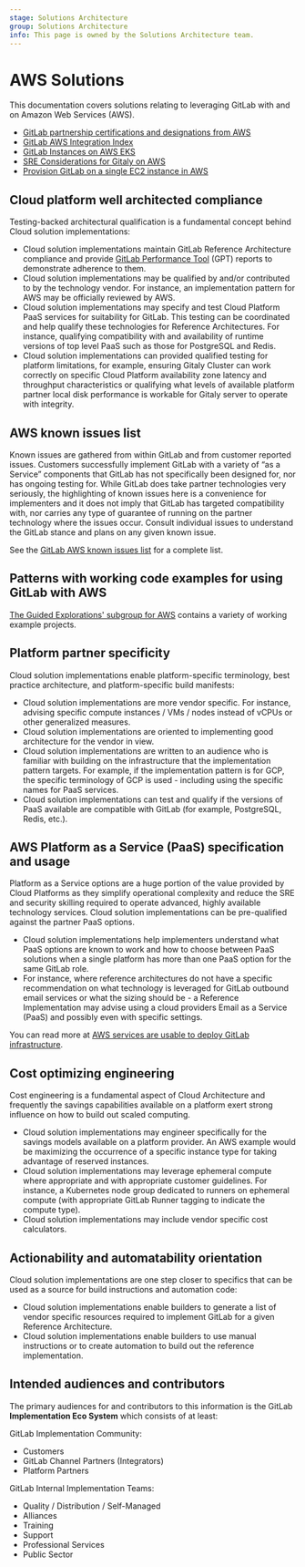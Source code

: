 ```yaml
---
stage: Solutions Architecture
group: Solutions Architecture
info: This page is owned by the Solutions Architecture team.
---
```


# AWS Solutions

This documentation covers solutions relating to leveraging GitLab with and on Amazon Web Services (AWS).

- [GitLab partnership certifications and designations from AWS](gitlab_aws_partner_designations.md)
- [GitLab AWS Integration Index](gitlab_aws_integration.md)
- [GitLab Instances on AWS EKS](gitlab_instance_on_aws.md)
- [SRE Considerations for Gitaly on AWS](gitaly_sre_for_aws.md)
- [Provision GitLab on a single EC2 instance in AWS](gitlab_single_box_on_aws.md)

## Cloud platform well architected compliance

Testing-backed architectural qualification is a fundamental concept behind Cloud solution implementations:

- Cloud solution implementations maintain GitLab Reference Architecture compliance and provide [GitLab Performance Tool](https://gitlab.com/gitlab-org/quality/performance) (GPT) reports to demonstrate adherence to them.
- Cloud solution implementations may be qualified by and/or contributed to by the technology vendor. For instance, an implementation pattern for AWS may be officially reviewed by AWS.
- Cloud solution implementations may specify and test Cloud Platform PaaS services for suitability for GitLab. This testing can be coordinated and help qualify these technologies for Reference Architectures. For instance, qualifying compatibility with and availability of runtime versions of top level PaaS such as those for PostgreSQL and Redis.
- Cloud solution implementations can provided qualified testing for platform limitations, for example, ensuring Gitaly Cluster can work correctly on specific Cloud Platform availability zone latency and throughput characteristics or qualifying what levels of available platform partner local disk performance is workable for Gitaly server to operate with integrity.

## AWS known issues list

Known issues are gathered from within GitLab and from customer reported issues. Customers successfully implement GitLab with a variety of “as a Service” components that GitLab has not specifically been designed for, nor has ongoing testing for. While GitLab does take partner technologies very seriously, the highlighting of known issues here is a convenience for implementers and it does not imply that GitLab has targeted compatibility with, nor carries any type of guarantee of running on the partner technology where the issues occur. Consult individual issues to understand the GitLab stance and plans on any given known issue.

See the [GitLab AWS known issues list](https://gitlab.com/gitlab-com/alliances/aws/public-tracker/-/issues?label_name[]=AWS+Known+Issue) for a complete list.

## Patterns with working code examples for using GitLab with AWS

[The Guided Explorations' subgroup for AWS](https://gitlab.com/guided-explorations/aws) contains a variety of working example projects.

## Platform partner specificity

Cloud solution implementations enable platform-specific terminology, best practice architecture, and platform-specific build manifests:

- Cloud solution implementations are more vendor specific. For instance, advising specific compute instances / VMs / nodes instead of vCPUs or other generalized measures.
- Cloud solution implementations are oriented to implementing good architecture for the vendor in view.
- Cloud solution implementations are written to an audience who is familiar with building on the infrastructure that the implementation pattern targets. For example, if the implementation pattern is for GCP, the specific terminology of GCP is used - including using the specific names for PaaS services.
- Cloud solution implementations can test and qualify if the versions of PaaS available are compatible with GitLab (for example, PostgreSQL, Redis, etc.).

## AWS Platform as a Service (PaaS) specification and usage

Platform as a Service options are a huge portion of the value provided by Cloud Platforms as they simplify operational complexity and reduce the SRE and security skilling required to operate advanced, highly available technology services. Cloud solution implementations can be pre-qualified against the partner PaaS options.

- Cloud solution implementations help implementers understand what PaaS options are known to work and how to choose between PaaS solutions when a single platform has more than one PaaS option for the same GitLab role.
- For instance, where reference architectures do not have a specific recommendation on what technology is leveraged for GitLab outbound email services or what the sizing should be - a Reference Implementation may advise using a cloud providers Email as a Service (PaaS) and possibly even with specific settings.

You can read more at [AWS services are usable to deploy GitLab infrastructure](gitlab_instance_on_aws.md).

## Cost optimizing engineering

Cost engineering is a fundamental aspect of Cloud Architecture and frequently the savings capabilities available on a platform exert strong influence on how to build out scaled computing.

- Cloud solution implementations may engineer specifically for the savings models available on a platform provider. An AWS example would be maximizing the occurrence of a specific instance type for taking advantage of reserved instances.
- Cloud solution implementations may leverage ephemeral compute where appropriate and with appropriate customer guidelines. For instance, a Kubernetes node group dedicated to runners on ephemeral compute (with appropriate GitLab Runner tagging to indicate the compute type).
- Cloud solution implementations may include vendor specific cost calculators.

## Actionability and automatability orientation

Cloud solution implementations are one step closer to specifics that can be used as a source for build instructions and automation code:

- Cloud solution implementations enable builders to generate a list of vendor specific resources required to implement GitLab for a given Reference Architecture.
- Cloud solution implementations enable builders to use manual instructions or to create automation to build out the reference implementation.

## Intended audiences and contributors

The primary audiences for and contributors to this information is the GitLab **Implementation Eco System** which consists of at least:

GitLab Implementation Community:

- Customers
- GitLab Channel Partners (Integrators)
- Platform Partners

GitLab Internal Implementation Teams:

- Quality / Distribution / Self-Managed
- Alliances
- Training
- Support
- Professional Services
- Public Sector
